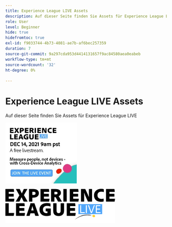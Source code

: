 ```yaml
---
title: Experience League LIVE Assets
description: Auf dieser Seite finden Sie Assets für Experience League LIVE
role: User
level: Beginner
hide: true
hidefromtoc: true
exl-id: f9033744-4b73-4081-ae7b-af6bec257359
duration: 7
source-git-commit: 9a297cda953d4414131657f9ac84580aea0eabeb
workflow-type: tm+mt
source-wordcount: '32'
ht-degree: 0%

---
```


# Experience League LIVE Assets

Auf dieser Seite finden Sie Assets für Experience League LIVE

![Episode 6 Sidebar Image](assets/exl-live-ep6-sidebar.jpg)

![Experience League Live-Logo](assets/exl-live-logo.png)
